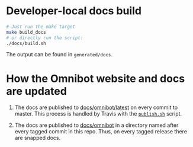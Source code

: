 # Developer-local docs build

```bash
# Just run the make target
make build_docs
# or directly run the script:
./docs/build.sh
```

The output can be found in `generated/docs`.

# How the Omnibot website and docs are updated

1. The docs are published to [docs/omnibot/latest](https://github.com/lyft/omnibot.github.io/tree/master/docs/omnibot/latest)
   on every commit to master. This process is handled by Travis with the
  [`publish.sh`](https://github.com/lyft/omnibot/blob/master/docs/publish.sh) script.

2. The docs are published to [docs/omnibot](https://github.com/lyft/omnibot.github.io/tree/master/docs/omnibot)
   in a directory named after every tagged commit in this repo. Thus, on every tagged release there
   are snapped docs.
